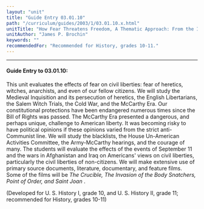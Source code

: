 ```yaml
---
layout: "unit"
title: "Guide Entry 03.01.10"
path: "/curriculum/guides/2003/1/03.01.10.x.html"
unitTitle: "How Fear Threatens Freedom, A Thematic Approach: From the Inquisition to the McCarthy Era"
unitAuthor: "James P. Brochin"
keywords: ""
recommendedFor: "Recommended for History, grades 10-11."
---
```

<body>
<hr/>
<h4>
Guide Entry to 03.01.10:
</h4>
<p>
This unit evaluates the effects of fear on civil liberties: fear of heretics, witches, anarchists, and even of our fellow citizens.  We will study the Medieval Inquisition and its persecution of heretics, the English Libertarians, the Salem Witch Trials, the Cold War, and the McCarthy Era.  Our constitutional protections have been endangered numerous times since the Bill of Rights was passed.  The McCarthy Era presented a dangerous, and perhaps unique, challenge to American liberty.  It was becoming risky to have political opinions if these opinions varied from the strict anti-Communist line.  We will study the blacklists, the House Un-American Activities Committee, the Army-McCarthy hearings, and the courage of many.  The students will evaluate the effects of the events of September 11 and the wars in Afghanistan and Iraq on Americans' views on civil liberties, particularly the civil liberties of non-citizens.  We will make extensive use of primary source documents, literature, documentary, and feature films.  Some of the films will be
<i>
The Crucible, The Invasion of the Body Snatchers, Point of Order, and Saint Joan
</i>
.
</p>
<p>
(Developed for U. S. History I, grade 10, and U. S. History II, grade 11; recommended for History, grades 10-11)
</p>
</body>
